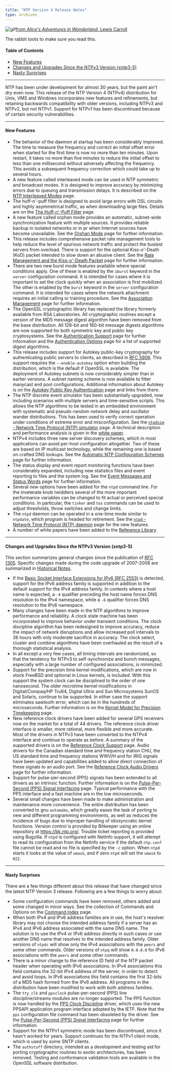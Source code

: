 ```yaml
---
title: "NTP Version 4 Release Notes"
type: archives
---
```


![gif](/documentation/pic/hornraba.gif)[from _Alice's Adventures in Wonderland_, Lewis Carroll](/reflib/pictures/)

The rabbit toots to make sure you read this.

#### Table of Contents

*   [New Features](/documentation/4.2.8-series/release/#new-features)
*   [Changes and Upgrades Since the NTPv3 Version (xntp3-5)](/documentation/4.2.8-series/release/#changes-and-upgrades-since-the-ntpv3-version-xntp3-5)
*   [Nasty Surprises](/documentation/4.2.8-series/release/#nasty-surprises)

* * *

NTP has been under development for almost 30 years, but the paint ain't dry even now. This release of the NTP Version 4 (NTPv4) distribution for Unix, VMS and Windows incorporates new features and refinements, but retaining backwards compatibility with older versions, including NTPv3 and NTPv2, but not NTPv1. Support for NTPv1 has been discontinued because of certain security vulnerabilities.

* * *

#### New Features

*   The behavior of the daemon at startup has been considerably improved. The time to measure the frequency and correct an initial offset error when started for the first time is now no more than ten minutes. Upon restart, it takes no more than five minutes to reduce the initial offset to less than one millisecond without adversely affecting the frequency. This avoids a subsequent frequency correction which could take up to several hours.
*   A new feature called interleaved mode can be used in NTP symmetric and broadcast modes. It is designed to improve accuracy by minimizing errors due to queuing and transmission delays. It is described on the [NTP Interleaved Modes](/documentation/4.2.8-series/xleave/) page.
*   The huff-n'-puff filter is designed to avoid large errors with DSL circuits and highly asymmetrical traffic, as when downloading large files. Details are on the [The Huff-n'-Puff Filter](/documentation/4.2.8-series/huffpuff/) page.
*   A new feature called orphan mode provides an automatic, subnet-wide synchronization feature with multiple sources. It provides reliable backup in isolated networks or in pr when Internet sources have become unavailable. See the [Orphan Mode](/documentation/4.2.8-series/orphan/) page for further information.
*   This release includes comprehensive packet rate management tools to help reduce the level of spurious network traffic and protect the busiest servers from overload. There is support for the optional Kiss-o'-Death (KoD) packet intended to slow down an abusive client. See the [Rate Management and the Kiss-o'-Death Packet](/documentation/4.2.8-series/rate/) page for further information.
*   There are two new burst mode features available where special conditions apply. One of these is enabled by the <code>iburst</code> keyword in the <code>server</code> configuration command. It is intended for cases where it is important to set the clock quickly when an association is first mobilized. The other is enabled by the <code>burst</code> keyword in the <code>server</code> configuration command. It is intended for cases where the network attachment requires an initial calling or training procedure. See the [Association Management](/documentation/4.2.8-series/assoc/) page for further information.
*   The OpenSSL cryptographic library has replaced the library formerly available from RSA Laboratories. All cryptographic routines except a version of the MD5 message digest algorithm have been removed from the base distribution. All 128-bit and 160-bit message digests algorithms are now supported for both symmetric key and public key cryptosystems. See the [Authentication Support](/documentation/4.2.8-series/authentic/) page for further information and the [Authentication Options](/documentation/4.2.8-series/authopt/) page for a list of supported digest algorithms.
*   This release includes support for Autokey public-key cryptography for authenticating public servers to clients, as described in [RFC 5906](/reflib/rfc/rfc5906.txt). This support requires the <code>-\-enable-autokey</code> option when building the distribution, which is the default if OpenSSL is available. The deployment of Autokey subnets is now considerably simpler than in earlier versions. A subnet naming scheme is now available to filter manycast and pool configurations. Additional information about Autokey is on the [Autokey Public Key Authentication](/documentation/4.2.8-series/autokey/) page and links from there.
*   The NTP discrete event simulator has been substantially upgraded, now including scenarios with multiple servers and time-sensitive scripts. This allows the NTP algorithms to be tested in an embedded environment with systematic and pseudo-random network delay and oscillator wander distributions. This has been used to verify correct operation under conditions of extreme error and misconfiguration. See the [<code>ntpdsim</code> - Network Time Protocol (NTP) simulator](/documentation/4.2.8-series/ntpdsim/) page. A technical description and performance analysis is given in the [white paper](/reflib/ntpsim/).
*   NTPv4 includes three new server discovery schemes, which in most applications can avoid per-host configuration altogether. Two of these are based on IP multicast technology, while the remaining one is based on crafted DNS lookups. See the [Automatic NTP Configuration Schemes](/documentation/4.2.8-series/discover/) page for further information.
*   The status display and event report monitoring functions have been considerably expanded, including new statistics files and event reporting to files and the system log. See the [Event Messages and Status Words](/documentation/4.2.8-series/decode/) page for further information.
*   Several new options have been added for the <code>ntpd</code> command line. For the inveterate knob twiddlers several of the more important performance variables can be changed to fit actual or perceived special conditions. In particular, the <code>tinker</code> and <code>tos</code> commands can be used to adjust thresholds, throw switches and change limits.
*   The <code>ntpd</code> daemon can be operated in a one-time mode similar to <code>ntpdate</code>, which program is headed for retirement. See the [<code>ntpd</code> - Network Time Protocol (NTP) daemon](/documentation/4.2.8-series/ntpd/) page for the new features.
*   A number of white papers have been added to the [Reference Library](/reflib/papers/).

* * *

#### Changes and Upgrades Since the NTPv3 Version (xntp3-5)

This section summarizes general changes since the publication of [RFC 1305](/reflib/rfc/rfc1305/rfc1305b.pdf). Specific changes made during the code upgrade of 2007-2008 are summarized in [Historical Notes](/documentation/4.2.8-series/history/).

*   If the [Basic Socket Interface Extensions for IPv6 (RFC 2553)](https://datatracker.ietf.org/doc/html/rfc2553/) is detected, support for the IPv6 address family is supported in addition to the default support for the IPv4 address family. In contexts where a host name is expected, a <code>-4</code> qualifier preceding the host name forces DNS resolution to the IPv4 namespace, while a <code>-6</code> qualifier forces DNS resolution to the IPv6 namespace.
*   Many changes have been made in the NTP algorithms to improve performance and reliability. A clock state machine has been incorporated to improve behavior under transient conditions. The clock discipline algorithm has been redesigned to improve accuracy, reduce the impact of network disruptions and allow increased poll intervals to 36 hours with only moderate sacrifice in accuracy. The clock select, cluster and combine algorithms have been overhauled as the result of a thorough statistical analysis.
*   In all except a very few cases, all timing intervals are randomized, so that the tendency for NTPv3 to self-synchronize and bunch messages, especially with a large number of configured associations, is minimized.
*   Support for the precision time kernel modifications, which are now in stock FreeBSD and optional in Linux kernels, is included. With this support the system clock can be disciplined to the order of one nanosecond. The older microtime kernel modifications in Digital/Compaq/HP Tru64, Digital Ultrix and Sun Microsystems SunOS and Solaris, continue to be supported. In either case the support eliminates sawtooth error, which can be in the hundreds of microseconds. Further information is on the [Kernel Model for Precision Timekeeping](/documentation/4.2.8-series/kern/) page.
*   New reference clock drivers have been added for several GPS receivers now on the market for a total of 44 drivers. The reference clock driver interface is smaller, more rational, more flexible and more accurate. Most of the drivers in NTPv3 have been converted to the NTPv4 interface and continue to operate as before. A summary of the supported drivers is on the [Reference Clock Support](/documentation/4.2.8-series/refclock/) page. Audio drivers for the Canadian standard time and frequency station CHU, the US standard time and frequency stations WWV/H and for IRIG signals have been updated and capabilities added to allow direct connection of these signals to an audio port. See the [Reference Clock Audio Drivers](/documentation/4.2.8-series/audio/) page for further information.
*   Support for pulse-per-second (PPS) signals has been extended to all drivers as an intrinsic function. Further information is on the [Pulse-Per-Second (PPS) Signal Interfacing](/documentation/4.2.8-series/pps/) page. Typical performance with the PPS interface and a fast machine are in the low microseconds.
*   Several small changes have been made to make administration and maintenance more convenience. The entire distribution has been converted to gnu <code>automake</code>, which greatly eases the task of porting to new and different programming environments, as well as reduces the incidence of bugs due to improper handling of idiosyncratic kernel functions. Version control is provided by Bitkeeper using an online repository at https://bk.ntp.org/. Trouble ticket reporting is provided using Bugzilla. If <code>ntpd</code> is configured with NetInfo support, it will attempt to read its configuration from the NetInfo service if the default <code>ntp.conf</code> file cannot be read and no file is specified by the <code>-c</code> option. When <code>ntpd</code> starts it looks at the value of <code>umask</code>, and if zero <code>ntpd</code> will set the <code>umask</code> to <code>022</code>.

* * *

#### Nasty Surprises

There are a few things different about this release that have changed since the latest NTP Version 3 release. Following are a few things to worry about:

*   Some configuration commands have been removed, others added and some changed in minor ways. See the collection of Commands and Options on the [Command Index](/documentation/4.2.8-series/comdex/) page.
*   When both IPv4 and IPv6 address families are in use, the host's resolver library may not choose the intended address family if a server has an IPv4 and IPv6 address associated with the same DNS name. The solution is to use the IPv4 or IPv6 address directly in such cases or use another DNS name that resolves to the intended address family. Older versions of <code>ntpdc</code> will show only the IPv4 associations with the <code>peers</code> and some other commands. Older versions of <code>ntpq</code> will show <code>0.0.0.0</code> for IPv6 associations with the <code>peers</code> and some other commands.
*   There is a minor change to the reference ID field of the NTP packet header when operating with IPv6 associations. In IPv4 associations this field contains the 32-bit IPv4 address of the server, in order to detect and avoid loops. In IPv6 associations this field contains the first 32-bits of a MD5 hash formed from the IPv6 address. All programs in the distribution have been modified to work with both address families.
*   The <code>tty_clk</code> and <code>ppsclock</code> pulse-per-second (PPS) line discipline/streams modules are no longer supported. The PPS function is now handled by the [PPS Clock Discipline](/documentation/drivers/driver22/) driver, which uses the new PPSAPI application program interface adopted by the IETF. Note that the <code>pps</code> configuration file command has been obsoleted by the driver. See the [Pulse-Per-Second (PPS) Signal Interfacing](/documentation/4.2.8-series/pps/) page for further information.
*   Support for the NTPv1 symmetric mode has been discontinued, since it hasn't worked for years. Support continues for the NTPv1 client mode, which is used by some SNTP clients.
*   The <code>authstuff</code> directory, intended as a development and testing aid for porting cryptographic routines to exotic architectures, has been removed. Testing and conformance validation tools are available in the OpenSSL software distribution.